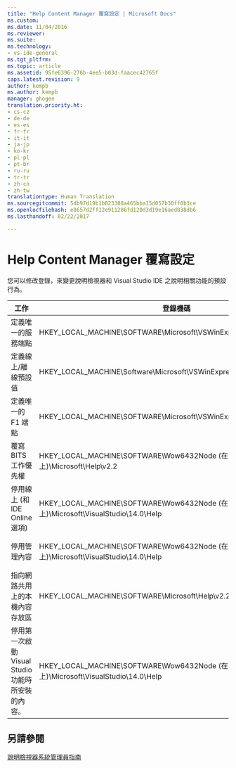 ```yaml
---
title: "Help Content Manager 覆寫設定 | Microsoft Docs"
ms.custom: 
ms.date: 11/04/2016
ms.reviewer: 
ms.suite: 
ms.technology:
- vs-ide-general
ms.tgt_pltfrm: 
ms.topic: article
ms.assetid: 95fe6396-276b-4ee5-b03d-faacec42765f
caps.latest.revision: 9
author: kempb
ms.author: kempb
manager: ghogen
translation.priority.ht:
- cs-cz
- de-de
- es-es
- fr-fr
- it-it
- ja-jp
- ko-kr
- pl-pl
- pt-br
- ru-ru
- tr-tr
- zh-cn
- zh-tw
translationtype: Human Translation
ms.sourcegitcommit: 5db97d19b1b823388a465bba15d057b30ff0b3ce
ms.openlocfilehash: e8657d2ff12e911286fd120d3d19e16aed838db6
ms.lasthandoff: 02/22/2017

---
```

# <a name="help-content-manager-overrides"></a>Help Content Manager 覆寫設定
您可以修改登錄，來變更說明檢視器和 Visual Studio IDE 之說明相關功能的預設行為。  
  
|工作|登錄機碼|值和定義|  
|----------|------------------|--------------------------|  
|定義唯一的服務端點|HKEY_LOCAL_MACHINE\SOFTWARE\Microsoft\VSWinExpress\14.0\Help|NewContentAndUpdateService--*HTTPValueForTheServiceEndpoint*。|  
|定義線上/離線預設值|HKEY_LOCAL_MACHINE\Software\Microsoft\VSWinExpress\14.0\help|UseOnlineHelp - 輸入 `0` 可指定本機說明，輸入 `1` 可指定線上說明。|  
|定義唯一的 F1 端點|HKEY_LOCAL_MACHINE\SOFTWARE\Microsoft\VSWinExpress\14.0\Help|OnlineBaseUrl--*HTTPValueForTheServiceEndpoint*|  
|覆寫 BITS 工作優先權|HKEY_LOCAL_MACHINE\SOFTWARE\Wow6432Node (在 64 位元電腦上)\Microsoft\Help\v2.2|BITSPriority - 使用下列其中一個值：**前景**、**高**、**正常**或**低**。|  
|停用線上 (和 IDE Online 選項)|HKEY_LOCAL_MACHINE\SOFTWARE\Wow6432Node (在 64 位元電腦上)\Microsoft\VisualStudio\14.0\Help|OnlineHelpPreferenceDisabled - 設為 1 可停用線上說明內容的存取。|  
|停用管理內容|HKEY_LOCAL_MACHINE\SOFTWARE\Wow6432Node (在 64 位元電腦上)\Microsoft\VisualStudio\14.0\Help|ContentManagementDisabled - 設為 1 可停用 Help Viewer 中的 [管理內容] 索引標籤。|  
|指向網路共用上的本機內容存放區|HKEY_LOCAL_MACHINE\SOFTWARE\Microsoft\Help\v2.2\Catalogs\VisualStudio11|LocationPath=”內容存放區網路共用”|  
|停用第一次啟動 Visual Studio 功能時所安裝的內容。|HKEY_LOCAL_MACHINE\SOFTWARE\Wow6432Node (在 64 位元電腦上)\Microsoft\VisualStudio\14.0\Help|DisableFirstRunHelpSelection - 設為 1 可停用第一次啟動 Visual Studio 時所設定的說明功能。|  
  
## <a name="see-also"></a>另請參閱  
 [說明檢視器系統管理員指南](../ide/help-viewer-administrator-guide.md)
